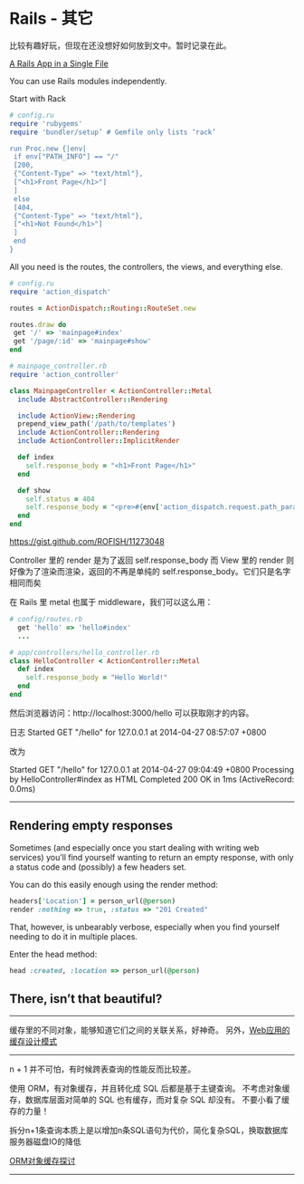 # Rails - 其它


比较有趣好玩，但现在还没想好如何放到文中。暂时记录在此。

[A Rails App in a Single File ](http://rofish.net/rails_single_file.pdf)

You can use Rails modules independently.

Start with Rack

```ruby
# config.ru
require 'rubygems'
require 'bundler/setup’ # Gemfile only lists ‘rack’

run Proc.new {|env|
 if env["PATH_INFO"] == "/"
 [200,
 {"Content-Type" => "text/html"},
 ["<h1>Front Page</h1>"]
 ]
 else
 [404,
 {"Content-Type" => "text/html"},
 ["<h1>Not Found</h1>"]
 ]
 end
}
```

All you need is the routes, the controllers, the views, and everything else.

```ruby
# config.ru
require 'action_dispatch'

routes = ActionDispatch::Routing::RouteSet.new

routes.draw do
 get '/' => 'mainpage#index'
 get '/page/:id' => 'mainpage#show'
end
```

```ruby
# mainpage_controller.rb
require 'action_controller'

class MainpageController < ActionController::Metal
  include AbstractController::Rendering

  include ActionView::Rendering
  prepend_view_path('/path/to/templates')
  include ActionController::Rendering
  include ActionController::ImplicitRender

  def index
    self.response_body = "<h1>Front Page</h1>"
  end

  def show
    self.status = 404
    self.response_body = "<pre>#{env['action_dispatch.request.path_parameters'][:id]}</pre>"
  end
end
```

https://gist.github.com/ROFISH/11273048

Controller 里的 render 是为了返回 self.response_body
而 View 里的 render 则好像为了渲染而渲染，返回的不再是单纯的 self.response_body。它们只是名字相同而矣


在 Rails 里 metal 也属于 middleware，我们可以这么用：

```ruby
# config/routes.rb
  get 'hello' => 'hello#index'
  ...
```

```ruby
# app/controllers/hello_controller.rb
class HelloController < ActionController::Metal
  def index
    self.response_body = "Hello World!"
  end
end
```

然后浏览器访问：http://localhost:3000/hello 可以获取刚才的内容。

日志
    Started GET "/hello" for 127.0.0.1 at 2014-04-27 08:57:07 +0800

改为

Started GET "/hello" for 127.0.0.1 at 2014-04-27 09:04:49 +0800
Processing by HelloController#index as HTML
Completed 200 OK in 1ms (ActiveRecord: 0.0ms)


--------
## Rendering empty responses

Sometimes (and especially once you start dealing with writing web services) you’ll find yourself wanting to return an empty response, with only a status code and (possibly) a few headers set.

You can do this easily enough using the render method:

```ruby
headers['Location'] = person_url(@person)
render :nothing => true, :status => "201 Created"
```

That, however, is unbearably verbose, especially when you find yourself needing to do it in multiple places.

Enter the head method:

```ruby
head :created, :location => person_url(@person)
```

There, isn’t that beautiful?
------------


------------

缓存里的不同对象，能够知道它们之间的关联关系，好神奇。
另外，[Web应用的缓存设计模式](http://robbinfan.com/blog/38/orm-cache-sumup)

------------

n + 1 并不可怕，有时候跨表查询的性能反而比较差。

使用 ORM，有对象缓存，并且转化成 SQL 后都是基于主键查询。
不考虑对象缓存，数据库层面对简单的 SQL 也有缓存，而对复杂 SQL 却没有。
不要小看了缓存的力量！

拆分n+1条查询本质上是以增加n条SQL语句为代价，简化复杂SQL，换取数据库服务器磁盘IO的降低

[ORM对象缓存探讨](http://robbinfan.com/blog/3/orm-cache)

-------------
